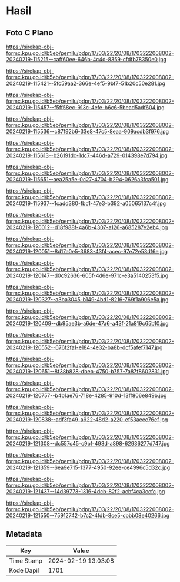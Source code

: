 # Hasil

## Foto C Plano

https://sirekap-obj-formc.kpu.go.id/b5eb/pemilu/pdpr/17/03/22/20/08/1703222008002-20240219-115215--caff60ee-646b-4c4d-8359-cfdfb78350e0.jpg

https://sirekap-obj-formc.kpu.go.id/b5eb/pemilu/pdpr/17/03/22/20/08/1703222008002-20240219-115421--5fc59aa2-366e-4ef5-9bf7-51b20c50e281.jpg

https://sirekap-obj-formc.kpu.go.id/b5eb/pemilu/pdpr/17/03/22/20/08/1703222008002-20240219-115457--f5ff58ec-913c-4efe-b6c6-5bead5adf604.jpg

https://sirekap-obj-formc.kpu.go.id/b5eb/pemilu/pdpr/17/03/22/20/08/1703222008002-20240219-115536--c87f92b6-33e8-47c5-8eaa-909acdb3f976.jpg

https://sirekap-obj-formc.kpu.go.id/b5eb/pemilu/pdpr/17/03/22/20/08/1703222008002-20240219-115613--b26191dc-1dc7-446d-a729-014398e7d794.jpg

https://sirekap-obj-formc.kpu.go.id/b5eb/pemilu/pdpr/17/03/22/20/08/1703222008002-20240219-115651--aea25a5e-0c27-4704-b294-0626a3fca501.jpg

https://sirekap-obj-formc.kpu.go.id/b5eb/pemilu/pdpr/17/03/22/20/08/1703222008002-20240219-115937--1cadd380-fbc1-47e3-b392-a05065137c4f.jpg

https://sirekap-obj-formc.kpu.go.id/b5eb/pemilu/pdpr/17/03/22/20/08/1703222008002-20240219-120012--d18f988f-4a6b-4307-a126-a685287e2eb4.jpg

https://sirekap-obj-formc.kpu.go.id/b5eb/pemilu/pdpr/17/03/22/20/08/1703222008002-20240219-120051--8d17a0e5-3683-43f4-acec-97e72e53df6e.jpg

https://sirekap-obj-formc.kpu.go.id/b5eb/pemilu/pdpr/17/03/22/20/08/1703222008002-20240219-120147--d0c92636-605f-4d6e-971c-e3a5140253f5.jpg

https://sirekap-obj-formc.kpu.go.id/b5eb/pemilu/pdpr/17/03/22/20/08/1703222008002-20240219-120327--a3ba3045-b149-4bd1-8216-769f1a906e5a.jpg

https://sirekap-obj-formc.kpu.go.id/b5eb/pemilu/pdpr/17/03/22/20/08/1703222008002-20240219-120409--db95ae3b-a6de-47a6-a43f-21a819c65b10.jpg

https://sirekap-obj-formc.kpu.go.id/b5eb/pemilu/pdpr/17/03/22/20/08/1703222008002-20240219-120552--676f2fa1-e184-4e32-ba8b-dcf5afef7147.jpg

https://sirekap-obj-formc.kpu.go.id/b5eb/pemilu/pdpr/17/03/22/20/08/1703222008002-20240219-120651--8f38b828-dbeb-4750-b757-7a87f8602831.jpg

https://sirekap-obj-formc.kpu.go.id/b5eb/pemilu/pdpr/17/03/22/20/08/1703222008002-20240219-120757--b4b1ae76-718e-4285-910d-13ff806e849b.jpg

https://sirekap-obj-formc.kpu.go.id/b5eb/pemilu/pdpr/17/03/22/20/08/1703222008002-20240219-120838--adf3fa49-a922-48d2-a220-ef53aeec76ef.jpg

https://sirekap-obj-formc.kpu.go.id/b5eb/pemilu/pdpr/17/03/22/20/08/1703222008002-20240219-121308--dc557c45-c9bf-493d-a898-62936277d747.jpg

https://sirekap-obj-formc.kpu.go.id/b5eb/pemilu/pdpr/17/03/22/20/08/1703222008002-20240219-121359--6ea9e715-1377-4950-92ee-ce4996c5d32c.jpg

https://sirekap-obj-formc.kpu.go.id/b5eb/pemilu/pdpr/17/03/22/20/08/1703222008002-20240219-121437--14d39773-1316-4dcb-82f2-acbf4ca3ccfc.jpg

https://sirekap-obj-formc.kpu.go.id/b5eb/pemilu/pdpr/17/03/22/20/08/1703222008002-20240219-121550--75912742-b7c2-4fdb-8ce5-cbbb08e40266.jpg


## Metadata

| Key        | Value               |
| ---------- | ------------------- |
| Time Stamp | 2024-02-19 13:03:08 |
| Kode Dapil | 1701                |



